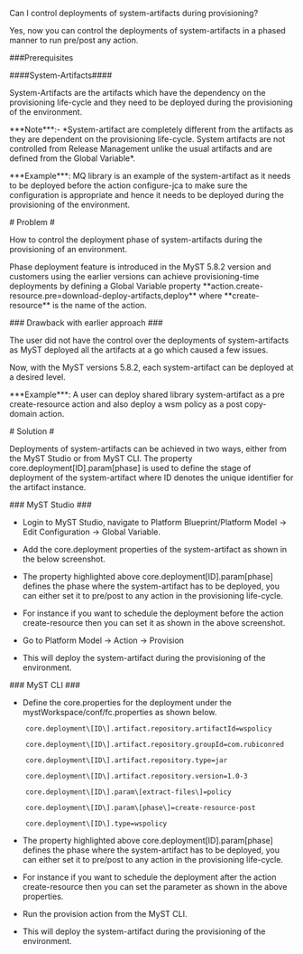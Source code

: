 Can I control deployments of system-artifacts during provisioning?

Yes, now you can control the deployments of system-artifacts in a phased manner to run pre/post any action.

\#\#\#Prerequisites

\#\#\#\#System-Artifacts\#\#\#\#

System-Artifacts are the artifacts which have the dependency on the provisioning life-cycle and they need to be deployed during the provisioning of the environment.

\*\*\*Note\*\*\*:- \*System-artifact are completely different from the artifacts as they are dependent on the provisioning life-cycle. System artifacts are not controlled from Release Management unlike the usual artifacts and are defined from the Global Variable\*.

\*\*\*Example\*\*\*: MQ library is an example of the system-artifact as it needs to be deployed before the action configure-jca to make sure the configuration is appropriate and hence it needs to be deployed during the provisioning of the environment.

\# Problem \#

How to control the deployment phase of system-artifacts during the provisioning of an environment.

Phase deployment feature is introduced in the MyST 5.8.2 version and customers using the earlier versions can achieve provisioning-time deployments by defining a Global Variable property \*\*action.create-resource.pre=download-deploy-artifacts,deploy\*\* where \*\*create-resource\*\* is the name of the action.

\#\#\# Drawback with earlier approach \#\#\#

The user did not have the control over the deployments of system-artifacts as MyST deployed all the artifacts at a go which caused a few issues.

Now, with the MyST versions 5.8.2, each system-artifact can be deployed at a desired level.

\*\*\*Example\*\*\*: A user can deploy shared library system-artifact as a pre create-resource action and also deploy a wsm policy as a post copy-domain action.

\# Solution \#

Deployments of system-artifacts can be achieved in two ways, either from the MyST Studio or from MyST CLI. The property core.deployment\[ID\].param\[phase\] is used to define the stage of deployment of the system-artifact where ID denotes the unique identifier for the artifact instance.

\#\#\# MyST Studio \#\#\#

* Login to MyST Studio, navigate to Platform Blueprint/Platform Model -&gt; Edit Configuration -&gt; Global Variable.

* Add the core.deployment properties of the system-artifact as shown in the below screenshot.

* The property highlighted above core.deployment\[ID\].param\[phase\] defines the phase where the system-artifact has to be deployed, you can either set it to pre/post to any action in the provisioning life-cycle.

* For instance if you want to schedule the deployment before the action create-resource then you can set it as shown in the above screenshot.

* Go to Platform Model -&gt; Action -&gt; Provision

* This will deploy the system-artifact during the provisioning of the environment.

\#\#\# MyST CLI \#\#\#

* Define the core.properties for the deployment under the mystWorkspace/conf/fc.properties as shown below.

```
    core.deployment\[ID\].artifact.repository.artifactId=wspolicy

    core.deployment\[ID\].artifact.repository.groupId=com.rubiconred

    core.deployment\[ID\].artifact.repository.type=jar

    core.deployment\[ID\].artifact.repository.version=1.0-3

    core.deployment\[ID\].param\[extract-files\]=policy

    core.deployment\[ID\].param\[phase\]=create-resource-post

    core.deployment\[ID\].type=wspolicy
```

* The property highlighted above core.deployment\[ID\].param\[phase\] defines the phase where the system-artifact has to be deployed, you can either set it to pre/post to any action in the provisioning life-cycle.

* For instance if you want to schedule the deployment after the action create-resource then you can set the parameter as shown in the above properties.

* Run the provision action from the MyST CLI.

* This will deploy the system-artifact during the provisioning of the environment.



